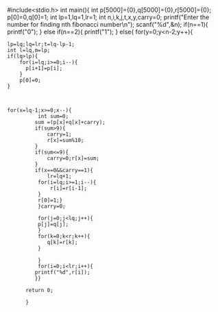 #include<stdio.h>
int main(){
int p[5000]={0},q[5000]={0},r[5000]={0};
 p[0]=0,q[0]=1;
int lp=1,lq=1,lr=1;
int n,i,k,j,t,x,y,carry=0;
printf("Enter the number for finding nth fibonacci number\n");
scanf("%d",&n);
if(n==1){
    printf("0");
}
else if(n==2){
    printf("1");
}
else{
for(y=0;y<n-2;y++){
    
    lp=lq;lq=lr;t=lq-lp-1;
    int l=lq,m=lp;
    if(lq>lp){
        for(i=lq;i>=0;i--){
          p[i+1]=p[i];
        }
        p[0]=0;
    }
   
    

    for(x=lq-1;x>=0;x--){
              int sum=0;
             sum =(p[x]+q[x]+carry);
             if(sum>9){
                 carry=1;
                 r[x]=sum%10;
             }
             if(sum<=9){
                 carry=0;r[x]=sum;
             }
             if(x==0&&carry==1){
                 lr=lq+1;
              for(i=lq;i>=1;i--){
                  r[i]=r[i-1];
              }
              r[0]=1;}
              }carry=0;

              for(j=0;j<lq;j++){
              p[j]=q[j];
              }
              for(k=0;k<r;k++){
                 q[k]=r[k];
              }

              }
              for(i=0;i<lr;i++){
             printf("%d",r[i]);
             }}
          
          return 0;

          }
